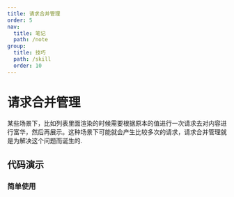 ```yaml
---
title: 请求合并管理
order: 5
nav:
  title: 笔记
  path: /note
group:
  title: 技巧
  path: /skill
  order: 10
---
```


# 请求合并管理

某些场景下，比如列表里面渲染的时候需要根据原本的值进行一次请求去对内容进行富华，然后再展示。这种场景下可能就会产生比较多次的请求，请求合并管理就是为解决这个问题而诞生的.

## 代码演示

### 简单使用

<code src="./demo/simple.tsx" />
